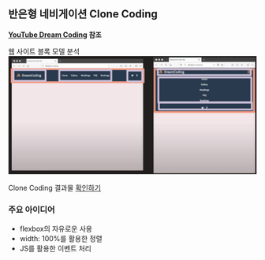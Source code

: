 ## 반은형 네비게이션 Clone Coding

**[YouTube Dream Coding](https://www.youtube.com/watch?v=X91jsJyZofw&list=PLv2d7VI9OotQ1F92Jp9Ce7ovHEsuRQB3Y&index=14) 참조**

웹 사이트 블록 모델 분석
![](./images/website-analysis.png)

Clone Coding 결과물 [확인하기](./index.html)

### 주요 아이디어
- flexbox의 자유로운 사용
- width: 100%를 활용한 정렬
- JS를 활용한 이벤트 처리